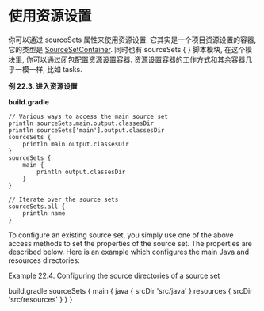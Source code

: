 # 使用资源设置

你可以通过 sourceSets 属性来使用资源设置. 它其实是一个项目资源设置的容器, 它的类型是 [SourceSetContainer](https://docs.gradle.org/current/javadoc/org/gradle/api/tasks/SourceSetContainer.html). 同时也有 sourceSets { } 脚本模块, 在这个模块里, 你可以通过闭包配置资源设置容器. 资源设置容器的工作方式和其余容器几乎一模一样, 比如 tasks.

**例 22.3. 进入资源设置**

**build.gradle**

```
// Various ways to access the main source set
println sourceSets.main.output.classesDir
println sourceSets['main'].output.classesDir
sourceSets {
    println main.output.classesDir
}
sourceSets {
    main {
        println output.classesDir
    }
}

// Iterate over the source sets
sourceSets.all {
    println name
}
```

To configure an existing source set, you simply use one of the above access methods to set the properties of the source set. The properties are described below. Here is an example which configures the main Java and resources directories:

Example 22.4. Configuring the source directories of a source set

build.gradle
sourceSets {
    main {
        java {
            srcDir 'src/java'
        }
        resources {
            srcDir 'src/resources'
        }
    }
}
